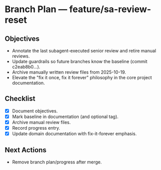 # Branch Plan — feature/sa-review-reset

## Objectives
- Annotate the last subagent-executed senior review and retire manual reviews.
- Update guardrails so future branches know the baseline (commit c2eab8b0...).
- Archive manually written review files from 2025-10-19.
- Elevate the "fix it once, fix it forever" philosophy in the core project documentation.

## Checklist
- [x] Document objectives.
- [x] Mark baseline in documentation (and optional tag).
- [x] Archive manual review files.
- [x] Record progress entry.
- [x] Update domain documentation with fix-it-forever emphasis.

## Next Actions
- Remove branch plan/progress after merge.
